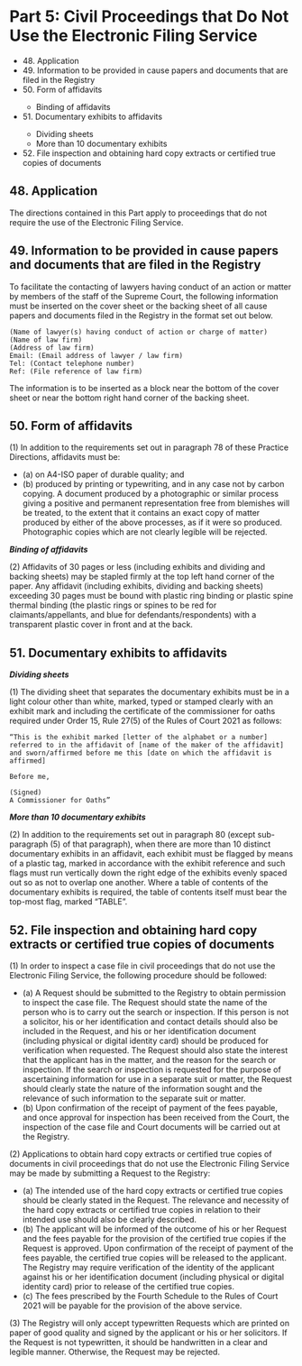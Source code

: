 # Part 5: Civil Proceedings that Do Not Use the Electronic Filing Service

<ul type="*">
	<li>48. Application</li>
	<li>49. Information to be provided in cause papers and documents that are filed in the Registry</li>
	<li>50. Form of affidavits</li>
		<ul>
			<li>Binding of affidavits</li>
		</ul>
	<li>51. Documentary exhibits to affidavits</li>
		<ul>
			<li>Dividing sheets</li>
			<li>More than 10 documentary exhibits</li>
		</ul>
	<li>52. File inspection and obtaining hard copy extracts or certified true copies of documents</li>
</ul>

## 48. Application 

The directions contained in this Part apply to proceedings that do not require the use of the Electronic Filing Service.

## 49. Information to be provided in cause papers and documents that are filed in the Registry 

To facilitate the contacting of lawyers having conduct of an action or matter by members of the staff of the Supreme Court, the following information must be inserted on the cover sheet or the backing sheet of all cause papers and documents filed in the Registry in the format set out below.
```
(Name of lawyer(s) having conduct of action or charge of matter)
(Name of law firm)
(Address of law firm)
Email: (Email address of lawyer / law firm)
Tel: (Contact telephone number)
Ref: (File reference of law firm)
```
The information is to be inserted as a block near the bottom of the cover sheet or near the bottom right hand corner of the backing sheet.

## 50. Form of affidavits 

(1)	In addition to the requirements set out in paragraph 78 of these Practice Directions, affidavits must be:
<ul type="*">
<li>(a)	on A4-ISO paper of durable quality; and</li>

<li>(b)	produced by printing or typewriting, and in any case not by carbon copying. A document produced by a photographic or similar process giving a positive and permanent representation free from blemishes will be treated, to the extent that it contains an exact copy of matter produced by either of the above processes, as if it were so produced. Photographic copies which are not clearly legible will be rejected.</li>
</ul>

***Binding of affidavits***

(2)	Affidavits of 30 pages or less (including exhibits and dividing and backing sheets) may be stapled firmly at the top left hand corner of the paper. Any affidavit (including exhibits, dividing and backing sheets) exceeding 30 pages must be bound with plastic ring binding or plastic spine thermal binding (the plastic rings or spines to be red for claimants/appellants, and blue for defendants/respondents) with a transparent plastic cover in front and at the back.

## 51. Documentary exhibits to affidavits 

***Dividing sheets***

(1)	The dividing sheet that separates the documentary exhibits must be in a light colour other than white, marked, typed or stamped clearly with an exhibit mark and including the certificate of the commissioner for oaths required under Order 15, Rule 27(5) of the Rules of Court 2021 as follows:

```
“This is the exhibit marked [letter of the alphabet or a number] referred to in the affidavit of [name of the maker of the affidavit] and sworn/affirmed before me this [date on which the affidavit is affirmed]

Before me,

(Signed)
A Commissioner for Oaths”
```
***More than 10 documentary exhibits***

(2)	In addition to the requirements set out in paragraph 80 (except sub-paragraph (5) of that paragraph), when there are more than 10 distinct documentary exhibits in an affidavit, each exhibit must be flagged by means of a plastic tag, marked in accordance with the exhibit reference and such flags must run vertically down the right edge of the exhibits evenly spaced out so as not to overlap one another. Where a table of contents of the documentary exhibits is required, the table of contents itself must bear the top-most flag, marked “TABLE”.

## 52. File inspection and obtaining hard copy extracts or certified true copies of documents

(1)	In order to inspect a case file in civil proceedings that do not use the Electronic Filing Service, the following procedure should be followed:
<ul type="*">
<li>(a)	A Request should be submitted to the Registry to obtain permission to inspect the case file. The Request should state the name of the person who is to carry out the search or inspection. If this person is not a solicitor, his or her identification and contact details should also be included in the Request, and his or her identification document (including physical or digital identity card) should be produced for verification when requested. The Request should also state the interest that the applicant has in the matter, and the reason for the search or inspection. If the search or inspection is requested for the purpose of ascertaining information for use in a separate suit or matter, the Request should clearly state the nature of the information sought and the relevance of such information to the separate suit or matter.</li>

<li>(b)	Upon confirmation of the receipt of payment of the fees payable, and once approval for inspection has been received from the Court, the inspection of the case file and Court documents will be carried out at the Registry.</li>
</ul>
(2)	Applications to obtain hard copy extracts or certified true copies of documents in civil proceedings that do not use the Electronic Filing Service may be made by submitting a Request to the Registry:
<ul type="*">
<li>(a)	The intended use of the hard copy extracts or certified true copies should be clearly stated in the Request. The relevance and necessity of the hard copy extracts or certified true copies in relation to their intended use should also be clearly described.</li>

<li>(b)	The applicant will be informed of the outcome of his or her Request and the fees payable for the provision of the certified true copies if the Request is approved. Upon confirmation of the receipt of payment of the fees payable, the certified true copies will be released to the applicant. The Registry may require verification of the identity of the applicant against his or her identification document (including physical or digital identity card) prior to release of the certified true copies.</li>

<li>(c)	The fees prescribed by the Fourth Schedule to the Rules of Court 2021 will be payable for the provision of the above service.</li>
</ul>
(3)	The Registry will only accept typewritten Requests which are printed on paper of good quality and signed by the applicant or his or her solicitors. If the Request is not typewritten, it should be handwritten in a clear and legible manner. Otherwise, the Request may be rejected.
